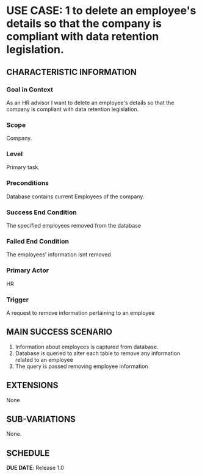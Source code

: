 # USE CASE: 1 to delete an employee's details so that the company is compliant with data retention legislation.

## CHARACTERISTIC INFORMATION

### Goal in Context

As an HR advisor I want to delete an employee's details so that the company is compliant with data retention legislation.

### Scope

Company.

### Level

Primary task.

### Preconditions

Database contains current Employees of the company.

### Success End Condition

The specified employees removed from the database

### Failed End Condition

The employees' information isnt removed

### Primary Actor

HR

### Trigger

A request to remove information pertaining to an employee

## MAIN SUCCESS SCENARIO

1. Information about employees is captured from database.
2. Database is queried to alter each table to remove any information related to an employee
3. The query is passed removing employee information

## EXTENSIONS

None

## SUB-VARIATIONS

None.

## SCHEDULE

**DUE DATE**: Release 1.0